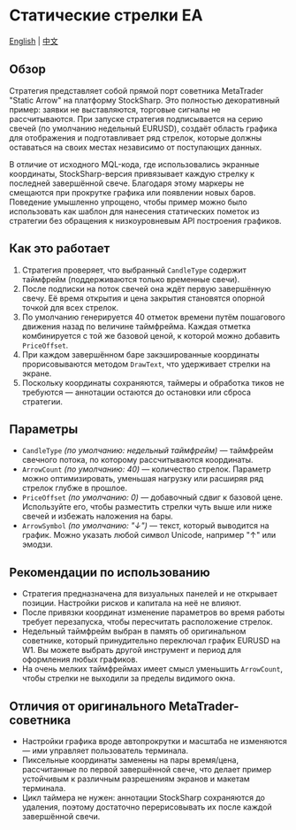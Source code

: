 # Статические стрелки EA
[English](README.md) | [中文](README_cn.md)

## Обзор
Стратегия представляет собой прямой порт советника MetaTrader "Static Arrow" на платформу StockSharp. Это полностью
декоративный пример: заявки не выставляются, торговые сигналы не рассчитываются. При запуске стратегия подписывается на
серию свечей (по умолчанию недельный EURUSD), создаёт область графика для отображения и подготавливает ряд стрелок, которые
должны оставаться на своих местах независимо от поступающих данных.

В отличие от исходного MQL-кода, где использовались экранные координаты, StockSharp-версия привязывает каждую стрелку к
последней завершённой свече. Благодаря этому маркеры не смещаются при прокрутке графика или появлении новых баров. Поведение
умышленно упрощено, чтобы пример можно было использовать как шаблон для нанесения статических пометок из стратегии без
обращения к низкоуровневым API построения графиков.

## Как это работает
1. Стратегия проверяет, что выбранный `CandleType` содержит таймфрейм (поддерживаются только временные свечи).
2. После подписки на поток свечей она ждёт первую завершённую свечу. Её время открытия и цена закрытия становятся опорной
   точкой для всех стрелок.
3. По умолчанию генерируется 40 отметок времени путём пошагового движения назад по величине таймфрейма. Каждая отметка
   комбинируется с той же базовой ценой, к которой можно добавить `PriceOffset`.
4. При каждом завершённом баре закэшированные координаты прорисовываются методом `DrawText`, что удерживает стрелки на экране.
5. Поскольку координаты сохраняются, таймеры и обработка тиков не требуются — аннотации остаются до остановки или сброса
   стратегии.

## Параметры
- `CandleType` *(по умолчанию: недельный таймфрейм)* — таймфрейм свечного потока, по которому рассчитываются координаты.
- `ArrowCount` *(по умолчанию: 40)* — количество стрелок. Параметр можно оптимизировать, уменьшая нагрузку или расширяя ряд
  стрелок глубже в прошлое.
- `PriceOffset` *(по умолчанию: 0)* — добавочный сдвиг к базовой цене. Используйте его, чтобы разместить стрелки чуть выше или
  ниже свечей и избежать наложения на бары.
- `ArrowSymbol` *(по умолчанию: "↓")* — текст, который выводится на график. Можно указать любой символ Unicode, например "↑"
  или эмодзи.

## Рекомендации по использованию
- Стратегия предназначена для визуальных панелей и не открывает позиции. Настройки рисков и капитала на неё не влияют.
- После привязки координат изменение параметров во время работы требует перезапуска, чтобы пересчитать расположение стрелок.
- Недельный таймфрейм выбран в память об оригинальном советнике, который принудительно переключал график EURUSD на W1. Вы
  можете выбрать другой инструмент и период для оформления любых графиков.
- На очень мелких таймфреймах имеет смысл уменьшить `ArrowCount`, чтобы стрелки не выходили за пределы видимого окна.

## Отличия от оригинального MetaTrader-советника
- Настройки графика вроде автопрокрутки и масштаба не изменяются — ими управляет пользователь терминала.
- Пиксельные координаты заменены на пары время/цена, рассчитанные по первой завершённой свече, что делает пример устойчивым к
  различным разрешениям экранов и макетам терминала.
- Цикл таймера не нужен: аннотации StockSharp сохраняются до удаления, поэтому достаточно перерисовывать их после каждой
  завершённой свечи.
